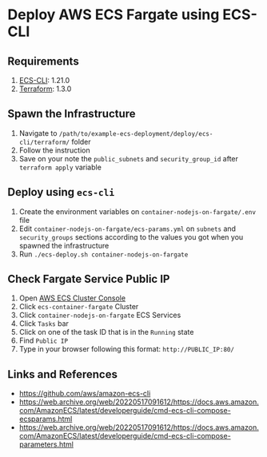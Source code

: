# Deploy AWS ECS Fargate using ECS-CLI

## Requirements
1. [ECS-CLI](https://github.com/aws/amazon-ecs-cli#installing): 1.21.0
2. [Terraform](https://developer.hashicorp.com/terraform/tutorials/aws-get-started/install-cli): 1.3.0

## Spawn the Infrastructure
1. Navigate to `/path/to/example-ecs-deployment/deploy/ecs-cli/terraform/` folder
2. Follow the instruction
3. Save on your note the `public_subnets` and `security_group_id` after `terraform apply` variable

## Deploy using `ecs-cli`
1. Create the environment variables on `container-nodejs-on-fargate/.env` file
2. Edit `container-nodejs-on-fargate/ecs-params.yml` on `subnets` and `security_groups` sections according to the values you got when you spawned the infrastructure
3. Run `./ecs-deploy.sh container-nodejs-on-fargate`

## Check Fargate Service Public IP
1. Open [AWS ECS Cluster Console](https://us-east-2.console.aws.amazon.com/ecs/home?region=us-east-2#/clusters)
2. Click `ecs-container-fargate` Cluster
3. Click `container-nodejs-on-fargate` ECS Services
4. Click `Tasks` bar
5. Click on one of the task ID that is in the `Running` state
6. Find `Public IP`
7. Type in your browser following this format: `http://PUBLIC_IP:80/`

## Links and References
- https://github.com/aws/amazon-ecs-cli
- https://web.archive.org/web/20220517091612/https://docs.aws.amazon.com/AmazonECS/latest/developerguide/cmd-ecs-cli-compose-ecsparams.html
- https://web.archive.org/web/20220517091612/https://docs.aws.amazon.com/AmazonECS/latest/developerguide/cmd-ecs-cli-compose-parameters.html
